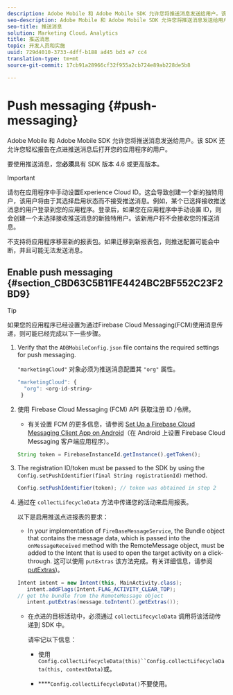 ```yaml
---
description: Adobe Mobile 和 Adobe Mobile SDK 允许您将推送消息发送给用户。该 SDK 还允许您轻松报告在点进推送消息后打开您的应用程序的用户。
seo-description: Adobe Mobile 和 Adobe Mobile SDK 允许您将推送消息发送给用户。该 SDK 还允许您轻松报告在点进推送消息后打开您的应用程序的用户。
seo-title: 推送消息
solution: Marketing Cloud，Analytics
title: 推送消息
topic: 开发人员和实施
uuid: 729d4010-3733-4dff-b188 ad45 bd3 e7 cc4
translation-type: tm+mt
source-git-commit: 17cb91a28966cf32f955a2cb724e89ab228de5b8

---
```



# Push messaging {#push-messaging}

Adobe Mobile 和 Adobe Mobile SDK 允许您将推送消息发送给用户。该 SDK 还允许您轻松报告在点进推送消息后打开您的应用程序的用户。

要使用推送消息，您&#x200B;**必须**&#x200B;具有 SDK 版本 4.6 或更高版本。

>[!IMPORTANT]
>
>请勿在应用程序中手动设置Experience Cloud ID。这会导致创建一个新的独特用户，该用户将由于其选择启用状态而不接受推送消息。例如，某个已选择接收推送消息的用户登录到您的应用程序。登录后，如果您在应用程序中手动设置 ID，则会创建一个未选择接收推送消息的新独特用户。该新用户将不会接收您的推送消息。
>
>不支持将应用程序移至新的报表包。如果迁移到新报表包，则推送配置可能会中断，并且可能无法发送消息。

## Enable push messaging {#section_CBD63C5B11FE4424BC2BF552C23F2BD9}

>[!TIP]
>
>如果您的应用程序已经设置为通过Firebase Cloud Messaging(FCM)使用消息传递，则可能已经完成以下一些步骤。

1. Verify that the `ADBMobileConfig.json` file contains the required settings for push messaging.

   `"marketingCloud"` 对象必须为推送消息配置其 `"org"` 属性。

   ```js
   "marketingCloud": { 
     "org": <org-id-string> 
    }
   ```

1. 使用 Firebase Cloud Messaging (FCM) API 获取注册 ID /令牌。

   * 有关设置 FCM 的更多信息，请参阅 [Set Up a Firebase Cloud Messaging Client App on Android](https://firebase.google.com/docs/cloud-messaging/android/client)（在 Android 上设置 Firebase Cloud Messaging 客户端应用程序）。
   ```js
   String token = FirebaseInstanceId.getInstance().getToken();
   ```

1. The registration ID/token must be passed to the SDK by using the `Config.setPushIdentifier(final String registrationId)` method.

   ```js
   Config.setPushIdentifier(token); // token was obtained in step 2
   ```

1. 通过在 `collectLifecycleData` 方法中传递您的活动来启用报表。

   以下是启用推送点进报表的要求：

   * In your implementation of `FireBaseMessageService`, the Bundle object that contains the message data, which is passed into the `onMessageReceived` method with the RemoteMessage object, must be added to the Intent that is used to open the target activity on a click-through. 这可以使用 `putExtras` 该方法完成。有关详细信息，请参阅 [putExtras](https://developer.android.com/reference/android/content/Intent.html#putExtras(android.os.Bundle)))。
   ```java
   Intent intent = new Intent(this, MainActivity.class);
      intent.addFlags(Intent.FLAG_ACTIVITY_CLEAR_TOP);
   // get the bundle from the RemoteMessage object
      intent.putExtras(message.toIntent().getExtras());
   ```

   * 在点进的目标活动中，必须通过 `collectLifecycleData` 调用将该活动传递到 SDK 中。

      请牢记以下信息：

      * 使用 `Config.collectLifecycleData(this)``Config.collectLifecycleData(this, contextData)`或。

      * ****`Config.collectLifecycleData()`不要使用。



